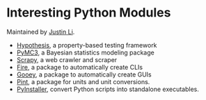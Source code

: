 # Interesting Python Modules

Maintained by [Justin Li](http://www.oxy.edu/faculty/justin-li).

* [Hypothesis](https://hypothesis.works/), a property-based testing framework
* [PyMC3](http://docs.pymc.io/), a Bayesian statistics modeling package
* [Scrapy](https://scrapy.org/), a web crawler and scraper
* [Fire](https://github.com/google/python-fire), a package to automatically create CLIs
* [Gooey](https://github.com/chriskiehl/Gooey#gooey), a package to automatically create GUIs
* [Pint](https://pint.readthedocs.io/en/latest/), a package for units and unit conversions.
* [PyInstaller](https://www.pyinstaller.org/), convert Python scripts into standalone executables.
